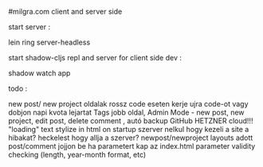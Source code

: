 #milgra.com client and server side

start server :

lein ring server-headless

start shadow-cljs repl and server for client side dev :

shadow watch app

todo :

new post/ new project oldalak
rossz code eseten kerje ujra code-ot vagy dobjon napi kvota lejartat
Tags jobb oldal, Admin Mode - new post, new project, edit post, delete comment , autó backup GitHub
HETZNER cloud!!!
"loading" text stylize in html on startup
szerver nelkul hogy kezeli a site a hibakat?
heckelest hogy allja a szerver?
newpost/newproject layouts
adott post/comment jojjon be ha parametert kap az index.html
parameter validity checking (length, year-month format, etc)